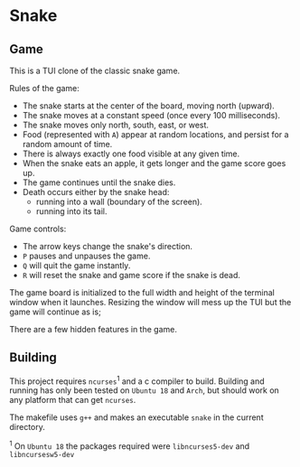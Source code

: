 # Snake

## Game
This is a TUI clone of the classic snake game.

Rules of the game:
- The snake starts at the center of the board, moving north (upward).
- The snake moves at a constant speed (once every 100 milliseconds).
- The snake moves only north, south, east, or west.
- Food (represented with `A`) appear at random locations, and persist for a random amount of time.
- There is always exactly one food visible at any given time.
- When the snake eats an apple, it gets longer and the game score goes up.
- The game continues until the snake dies.
- Death occurs either by the snake head:
    - running into a wall (boundary of the screen).
    - running into its tail.

Game controls:
- The arrow keys change the snake's direction.
- `P` pauses and unpauses the game.
- `Q` will quit the game instantly.
- `R` will reset the snake and game score if the snake is dead.

The game board is initialized to the full width and height of the terminal window when it launches. Resizing the window will mess up the TUI but the game will continue as is;

There are a few hidden features in the game.

## Building
This project requires `ncurses`<sup>1</sup>  and a c compiler to build.
Building and running has only been tested on `Ubuntu 18` and `Arch`, but should work on any platform that can get `ncurses`.

The makefile uses `g++` and makes an executable `snake` in the current directory.

<sup>1</sup> On `Ubuntu 18` the packages required were `libncurses5-dev` and `libncursesw5-dev`